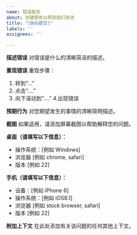 ```yaml
---
name: 错误报告
about: 创建报告以帮助我们改进
title: "[BUG提交]"
labels: ''
assignees: ''

---
```


**描述错误**
对错误是什么的清晰简洁的描述。

**重现错误**
重现步骤：
1. 转到“...”
2. 点击“....”
3. 向下滚动到“....”
4.出现错误

**预期行为**
对您期望发生的事情的清晰简明描述。

**截图**
如果适用，请添加屏幕截图以帮助解释您的问题。

**桌面（请填写以下信息）：**
  - 操作系统：[例如 Windows]
  - 浏览器 [例如 chrome, safari]
  - 版本 [例如 22]

**手机（请填写以下信息）：**
  - 设备：[例如 iPhone 6]
  - 操作系统：[例如 iOS8.1]
  - 浏览器 [例如 stock browser, safari]
  - 版本 [例如 22]

**附加上下文**
在此处添加有关该问题的任何其他上下文。
